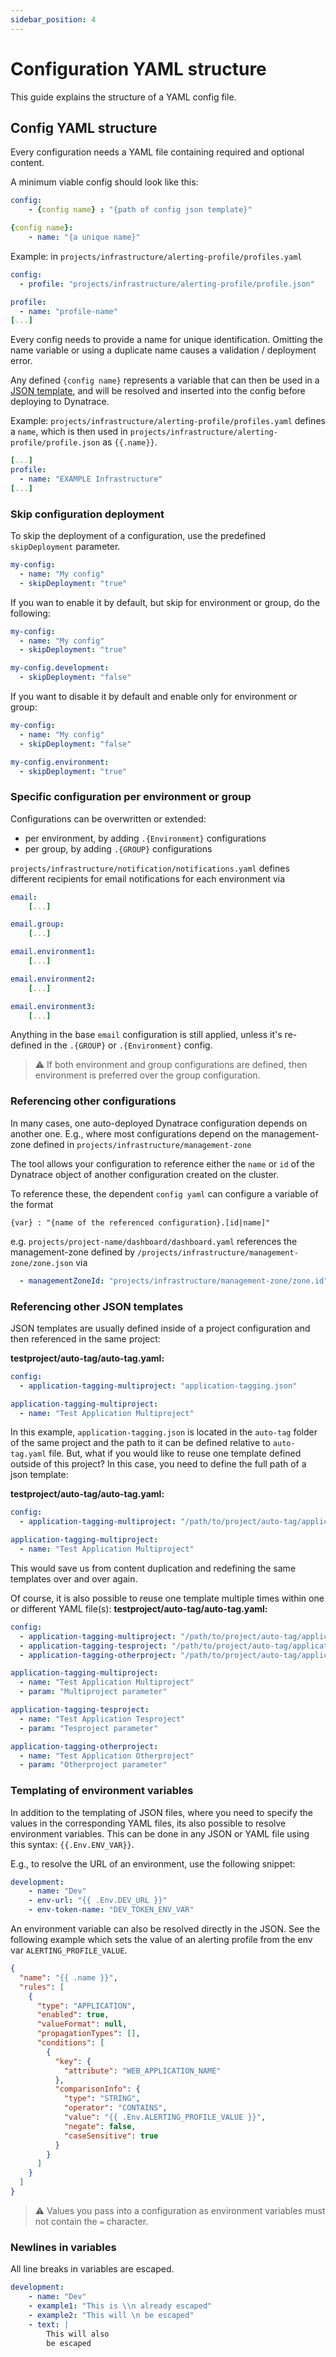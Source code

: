 ```yaml
---
sidebar_position: 4
---
```


# Configuration YAML structure

This guide explains the structure of a YAML config file. 

## Config YAML structure

Every configuration needs a YAML file containing required and optional content.

A minimum viable config should look like this:


```yaml
config:
    - {config name} : "{path of config json template}"

{config name}:
    - name: "{a unique name}"
```


Example: in `projects/infrastructure/alerting-profile/profiles.yaml`


```yaml
config:
  - profile: "projects/infrastructure/alerting-profile/profile.json"

profile:
  - name: "profile-name"
[...]
```


Every config needs to provide a name for unique identification. Omitting the name variable or using a duplicate name causes a validation / deployment error.

Any defined `{config name}` represents a variable that can then be used in a [JSON template](configuration_structure.md#config-json-templates), and will be resolved and inserted into the config before deploying to Dynatrace.

Example: `projects/infrastructure/alerting-profile/profiles.yaml` defines a `name`, which is then used in `projects/infrastructure/alerting-profile/profile.json` as `{{.name}}`.


```yaml
[...]
profile:
  - name: "EXAMPLE Infrastructure"
[...]
```



### Skip configuration deployment

To skip the deployment of a configuration, use the predefined `skipDeployment` parameter.

```yaml
my-config:
  - name: "My config"
  - skipDeployment: "true"
```

If you wan to enable it by default, but skip for environment or group, do the following:

```yaml
my-config:
  - name: "My config"
  - skipDeployment: "true"

my-config.development:
  - skipDeployment: "false"
```

If you want to disable it by default and enable only for environment or group: 

```yaml
my-config:
  - name: "My config"
  - skipDeployment: "false"

my-config.environment:
  - skipDeployment: "true"
```


### Specific configuration per environment or group

Configurations can be overwritten or extended:

* per environment, by adding `.{Environment}` configurations
* per group, by adding `.{GROUP}` configurations

`projects/infrastructure/notification/notifications.yaml` defines different recipients for email notifications for each environment via


```yaml
email:
    [...]

email.group:
    [...]

email.environment1:
    [...]

email.environment2:
    [...]

email.environment3:
    [...]
```


Anything in the base `email` configuration is still applied, unless it's re-defined in the `.{GROUP}` or `.{Environment}` config.

> :warning: If both environment and group configurations are defined, then environment is preferred over the group configuration.


### Referencing other configurations

In many cases, one auto-deployed Dynatrace configuration depends on another one. E.g., where most configurations depend on the management-zone defined in `projects/infrastructure/management-zone`

The tool allows your configuration to reference either the `name` or `id` of the Dynatrace object of another configuration created on the cluster.

To reference these, the dependent `config yaml` can configure a variable of the format


```
{var} : "{name of the referenced configuration}.[id|name]"
```


e.g. `projects/project-name/dashboard/dashboard.yaml` references the management-zone defined by `/projects/infrastructure/management-zone/zone.json` via

```yaml
  - managementZoneId: "projects/infrastructure/management-zone/zone.id"
```


### Referencing other JSON templates
JSON templates are usually defined inside of a project configuration and then referenced in the same project:

**testproject/auto-tag/auto-tag.yaml:**

```yaml
config:
  - application-tagging-multiproject: "application-tagging.json"

application-tagging-multiproject:
  - name: "Test Application Multiproject"
```


In this example, `application-tagging.json` is located in the `auto-tag` folder of the same project and the path to it
can be defined relative to `auto-tag.yaml` file. But, what if you would like to reuse one template defined outside of this project?
In this case, you need to define the full path of a json template:

**testproject/auto-tag/auto-tag.yaml:**

```yaml
config:
  - application-tagging-multiproject: "/path/to/project/auto-tag/application-tagging.json"

application-tagging-multiproject:
  - name: "Test Application Multiproject"
```

This would save us from content duplication and redefining the same templates over and over again.

Of course, it is also possible to reuse one template multiple times within one or different YAML file(s):
**testproject/auto-tag/auto-tag.yaml:**

```yaml
config:
  - application-tagging-multiproject: "/path/to/project/auto-tag/application-tagging.json"
  - application-tagging-tesproject: "/path/to/project/auto-tag/application-tagging.json"
  - application-tagging-otherproject: "/path/to/project/auto-tag/application-tagging.json"

application-tagging-multiproject:
  - name: "Test Application Multiproject"
  - param: "Multiproject parameter"

application-tagging-tesproject:
  - name: "Test Application Tesproject"
  - param: "Tesproject parameter"

application-tagging-otherproject:
  - name: "Test Application Otherproject"
  - param: "Otherproject parameter"
```


### Templating of environment variables

In addition to the templating of JSON files, where you need to specify the values in the corresponding YAML files, its also possible to resolve
environment variables. This can be done in any JSON or YAML file using this syntax: `{{.Env.ENV_VAR}}`.

E.g., to resolve the URL of an environment, use the following snippet:


```yaml
development:
    - name: "Dev"
    - env-url: "{{ .Env.DEV_URL }}"
    - env-token-name: "DEV_TOKEN_ENV_VAR"
```


An environment variable can also be resolved directly in the JSON. See the following example which sets the value
of an alerting profile from the env var `ALERTING_PROFILE_VALUE`.


```json
{
  "name": "{{ .name }}",
  "rules": [
    {
      "type": "APPLICATION",
      "enabled": true,
      "valueFormat": null,
      "propagationTypes": [],
      "conditions": [
        {
          "key": {
            "attribute": "WEB_APPLICATION_NAME"
          },
          "comparisonInfo": {
            "type": "STRING",
            "operator": "CONTAINS",
            "value": "{{ .Env.ALERTING_PROFILE_VALUE }}",
            "negate": false,
            "caseSensitive": true
          }
        }
      ]
    }
  ]
}
```

> :warning: Values you pass into a configuration as environment variables must not contain the `=` character.

### Newlines in variables

All line breaks in variables are escaped.

```yaml
development:
    - name: "Dev"
    - example1: "This is \\n already escaped" 
    - example2: "This will \n be escaped"
    - text: |
        This will also
        be escaped
```
